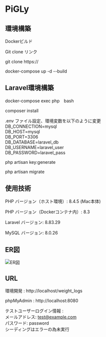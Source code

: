 # PiGLy
## 環境構築

Dockerビルド

Git clone リンク

git clone https://

docker-compose up -d --build


## Laravel環境構築

docker-compose exec php　bash

composer install

.env ファイル設定、環境変数を以下のように変更  
DB_CONNECTION=mysql  
DB_HOST=mysql  
DB_PORT=3306  
DB_DATABASE=laravel_db  
DB_USERNAME=laravel_user  
DB_PASSWORD=laravel_pass  

php artisan key:generate

php artisan migrate



## 使用技術

PHP バージョン（ホスト環境）: 8.4.5 (Mac本体)

PHP バージョン（Dockerコンテナ内）: 8.3

Laravel バージョン: 8.83.29

MySQL バージョン: 8.0.26

## ER図 

![ER図](public/image/er-pigly.png)

## URL

環境開発 : http://localhost/weight_logs

phpMyAdmin : http://localhost:8080

テストユーザーログイン情報 :  
メールアドレス: test@example.com  
パスワード: password  
シーディングはエラーの為未実行  

